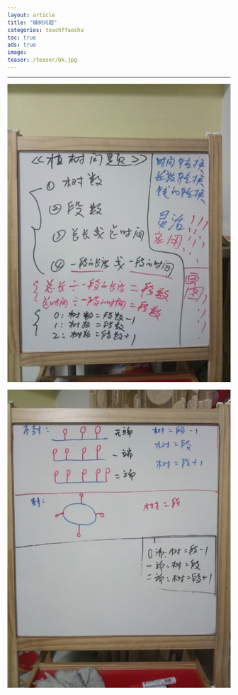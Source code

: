 ```yaml
---
layout: article
title: "植树问题"
categories: teachffaoshu
toc: true
ads: true
image:
teaser: /teaser/bk.jpg
---
```


---



![df](https://github.com/storage201602/storage201602/blob/master/myhome2016/_posts/teachffaoshu/2016-10-05-20161005220203teachffaoshu.md/IMG_20161005_213755.jpg?raw=true)

![df](https://github.com/storage201602/storage201602/blob/master/myhome2016/_posts/teachffaoshu/2016-10-05-20161005220203teachffaoshu.md/IMG_20161005_180715.jpg?raw=true)

